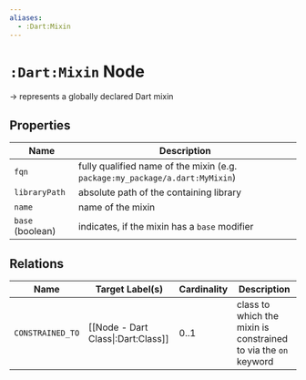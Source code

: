 ```yaml
---
aliases:
  - :Dart:Mixin
---
```

# `:Dart:Mixin` Node

-> represents a globally declared Dart mixin

## Properties

| Name             | Description                                                                  |
| ---------------- | ---------------------------------------------------------------------------- |
| `fqn`            | fully qualified name of the mixin (e.g. `package:my_package/a.dart:MyMixin`) |
| `libraryPath`    | absolute path of the containing library                                      |
| `name`           | name of the mixin                                                            |
| `base` (boolean) | indicates, if the mixin has a `base` modifier                                |

## Relations

| Name             | Target Label(s)                    | Cardinality | Description                                                     |
| ---------------- | ---------------------------------- | ----------- | --------------------------------------------------------------- |
| `CONSTRAINED_TO` | [[Node - Dart Class\|:Dart:Class]] | 0..1        | class to which the mixin is constrained to via the `on` keyword |
